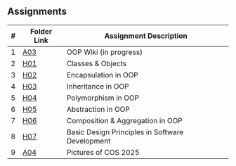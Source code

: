 ## Assignments

|  #  | Folder Link | Assignment Description |
| :-: | ----------- | ---------------------- |
|  1  | [A03](https://github.com/thaiyenphung/2143-OOP-PhungThai/wiki)                       | OOP Wiki (in progress) |
|  2  | [H01](https://github.com/thaiyenphung/2143-OOP-PhungThai/tree/main/Assignments/H01)  | Classes & Objects |
|  3  | [H02](https://github.com/thaiyenphung/2143-OOP-PhungThai/tree/main/Assignments/H02)  | Encapsulation in OOP | 
|  4  | [H03](https://github.com/thaiyenphung/2143-OOP-PhungThai/tree/main/Assignments/H03)  | Inheritance in OOP |
|  5  | [H04](https://github.com/thaiyenphung/2143-OOP-PhungThai/tree/main/Assignments/H04)  | Polymorphism in OOP |
|  6  | [H05](https://github.com/thaiyenphung/2143-OOP-PhungThai/tree/main/Assignments/H05)  | Abstraction in OOP |
|  7  | [H06](https://github.com/thaiyenphung/2143-OOP-PhungThai/tree/main/Assignments/H06)  | Composition & Aggregation in OOP |
|  8  | [H07](https://github.com/thaiyenphung/2143-OOP-PhungThai/tree/main/Assignments/H07)  | Basic Design Principles in Software Development |
|  9  | [A04](https://github.com/thaiyenphung/2143-OOP-PhungThai/tree/main/Assignments/A04)  | Pictures of COS 2025 |
